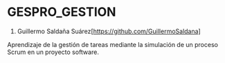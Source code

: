 # GESPRO_GESTION

  1. Guillermo Saldaña Suárez[https://github.com/GuillermoSaldana]

Aprendizaje de la gestión de tareas mediante la simulación de un proceso Scrum en un proyecto software.
